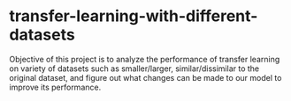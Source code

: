 # transfer-learning-with-different-datasets

Objective of this project is to analyze the performance of transfer learning on variety of datasets such as smaller/larger, similar/dissimilar to the original dataset, and figure out what changes can be made to our model to improve its performance.
